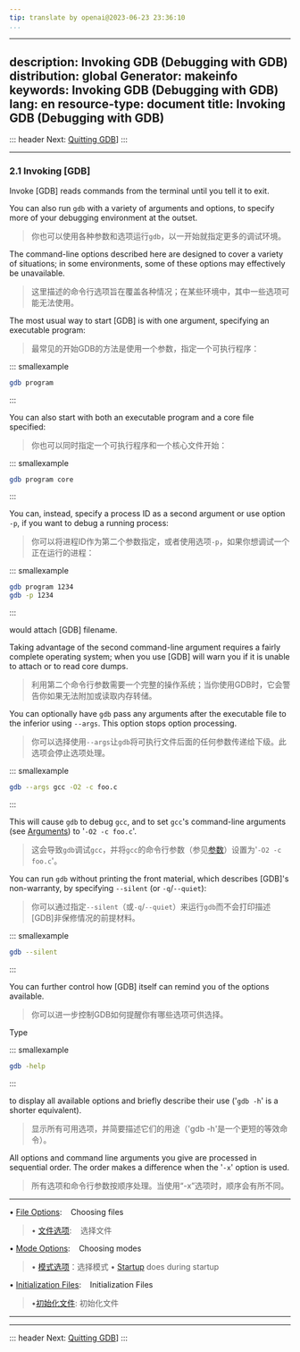 ```yaml
---
tip: translate by openai@2023-06-23 23:36:10
...
```

---
description: Invoking GDB (Debugging with GDB)
distribution: global
Generator: makeinfo
keywords: Invoking GDB (Debugging with GDB)
lang: en
resource-type: document
title: Invoking GDB (Debugging with GDB)
---
::: header
Next: [Quitting GDB](Quitting-GDB.html#Quitting-GDB)]
:::

---

### 2.1 Invoking [GDB]

Invoke [GDB] reads commands from the terminal until you tell it to exit.


You can also run `gdb` with a variety of arguments and options, to specify more of your debugging environment at the outset.

> 你也可以使用各种参数和选项运行`gdb`，以一开始就指定更多的调试环境。


The command-line options described here are designed to cover a variety of situations; in some environments, some of these options may effectively be unavailable.

> 这里描述的命令行选项旨在覆盖各种情况；在某些环境中，其中一些选项可能无法使用。


The most usual way to start [GDB] is with one argument, specifying an executable program:

> 最常见的开始GDB的方法是使用一个参数，指定一个可执行程序：

::: smallexample

```bash
gdb program
```

:::


You can also start with both an executable program and a core file specified:

> 你也可以同时指定一个可执行程序和一个核心文件开始：

::: smallexample

```bash
gdb program core
```

:::


You can, instead, specify a process ID as a second argument or use option `-p`, if you want to debug a running process:

> 你可以将进程ID作为第二个参数指定，或者使用选项`-p`，如果你想调试一个正在运行的进程：

::: smallexample

```bash
gdb program 1234
gdb -p 1234
```

:::

would attach [GDB] filename.


Taking advantage of the second command-line argument requires a fairly complete operating system; when you use [GDB] will warn you if it is unable to attach or to read core dumps.

> 利用第二个命令行参数需要一个完整的操作系统；当你使用GDB时，它会警告你如果无法附加或读取内存转储。


You can optionally have `gdb` pass any arguments after the executable file to the inferior using `--args`. This option stops option processing.

> 你可以选择使用`--args`让`gdb`将可执行文件后面的任何参数传递给下级。此选项会停止选项处理。

::: smallexample

```bash
gdb --args gcc -O2 -c foo.c
```

:::


This will cause `gdb` to debug `gcc`, and to set `gcc`'s command-line arguments (see [Arguments](Arguments.html#Arguments)) to '`-O2 -c foo.c`'.

> 这会导致`gdb`调试`gcc`，并将`gcc`的命令行参数（参见[参数](Arguments.html#Arguments)）设置为'`-O2 -c foo.c`'。


You can run `gdb` without printing the front material, which describes [GDB]'s non-warranty, by specifying `--silent` (or `-q`/`--quiet`):

> 你可以通过指定`--silent`（或`-q`/`--quiet`）来运行`gdb`而不会打印描述[GDB]非保修情况的前提材料。

::: smallexample

```bash
gdb --silent
```

:::


You can further control how [GDB] itself can remind you of the options available.

> 你可以进一步控制GDB如何提醒你有哪些选项可供选择。

Type

::: smallexample

```bash
gdb -help
```

:::


to display all available options and briefly describe their use ('`gdb -h`' is a shorter equivalent).

> 显示所有可用选项，并简要描述它们的用途（'gdb -h'是一个更短的等效命令）。


All options and command line arguments you give are processed in sequential order. The order makes a difference when the '`-x`' option is used.

> 所有选项和命令行参数按顺序处理。当使用“-x”选项时，顺序会有所不同。

---


• [File Options](File-Options.html#File-Options):                                Choosing files

> • [文件选项](File-Options.html#File-Options):                                选择文件

• [Mode Options](Mode-Options.html#Mode-Options):                                Choosing modes

> • [模式选项](Mode-Options.html#Mode-Options)：选择模式
• [Startup](Startup.html#Startup) does during startup

• [Initialization Files](Initialization-Files.html#Initialization-Files):        Initialization Files

> •[初始化文件](Initialization-Files.html#Initialization-Files):    初始化文件

---

---

::: header
Next: [Quitting GDB](Quitting-GDB.html#Quitting-GDB)]
:::
